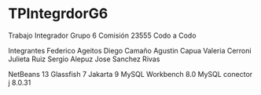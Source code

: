 # TPIntegrdorG6
Trabajo Integrador Grupo 6 Comisión 23555 Codo a Codo

Integrantes
Federico Ageitos
Diego Camaño
Agustin Capua
Valeria Cerroni
Julieta Ruiz 
Sergio Alepuz
Jose Sanchez Rivas

NetBeans 13
Glassfish 7
Jakarta 9
MySQL Workbench 8.0 MySQL conector j 8.0.31 
